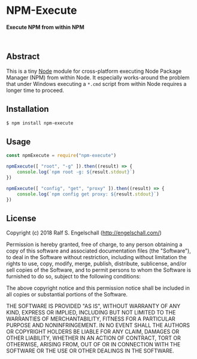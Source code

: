 
NPM-Execute
===========

**Execute NPM from within NPM**

<p/>
<img src="https://nodei.co/npm/npm-execute.png?downloads=true&stars=true" alt=""/>

<p/>
<img src="https://david-dm.org/rse/npm-execute.png" alt=""/>

Abstract
--------

This is a tiny [Node](https://nodejs.org/) module for cross-platform
executing Node Package Manager (NPM) from within Node. It especially
works-around the problem that under Windows executing a `*.cmd` script
from within Node requires a longer time to proceed.

Installation
------------

```sh
$ npm install npm-execute
```

Usage
-----

```js
const npmExecute = require("npm-execute")

npmExecute([ "root", "-g" ]).then((result) => {
    console.log(`npm root -g: ${result.stdout}`)
})

npmExecute([ "config", "get", "proxy" ]).then((result) => {
    console.log(`npm config get proxy: ${result.stdout}`)
})
```

License
-------

Copyright (c) 2018 Ralf S. Engelschall (http://engelschall.com/)

Permission is hereby granted, free of charge, to any person obtaining
a copy of this software and associated documentation files (the
"Software"), to deal in the Software without restriction, including
without limitation the rights to use, copy, modify, merge, publish,
distribute, sublicense, and/or sell copies of the Software, and to
permit persons to whom the Software is furnished to do so, subject to
the following conditions:

The above copyright notice and this permission notice shall be included
in all copies or substantial portions of the Software.

THE SOFTWARE IS PROVIDED "AS IS", WITHOUT WARRANTY OF ANY KIND,
EXPRESS OR IMPLIED, INCLUDING BUT NOT LIMITED TO THE WARRANTIES OF
MERCHANTABILITY, FITNESS FOR A PARTICULAR PURPOSE AND NONINFRINGEMENT.
IN NO EVENT SHALL THE AUTHORS OR COPYRIGHT HOLDERS BE LIABLE FOR ANY
CLAIM, DAMAGES OR OTHER LIABILITY, WHETHER IN AN ACTION OF CONTRACT,
TORT OR OTHERWISE, ARISING FROM, OUT OF OR IN CONNECTION WITH THE
SOFTWARE OR THE USE OR OTHER DEALINGS IN THE SOFTWARE.

